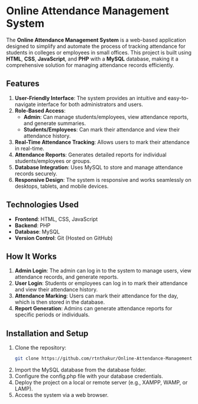 # Online Attendance Management System

The **Online Attendance Management System** is a web-based application designed to simplify and automate the process of tracking attendance for students in colleges or employees in small offices. This project is built using **HTML**, **CSS**, **JavaScript**, and **PHP** with a **MySQL** database, making it a comprehensive solution for managing attendance records efficiently.

## Features

1. **User-Friendly Interface**: The system provides an intuitive and easy-to-navigate interface for both administrators and users.
2. **Role-Based Access**:
   - **Admin**: Can manage students/employees, view attendance reports, and generate summaries.
   - **Students/Employees**: Can mark their attendance and view their attendance history.
3. **Real-Time Attendance Tracking**: Allows users to mark their attendance in real-time.
4. **Attendance Reports**: Generates detailed reports for individual students/employees or groups.
5. **Database Integration**: Uses MySQL to store and manage attendance records securely.
6. **Responsive Design**: The system is responsive and works seamlessly on desktops, tablets, and mobile devices.

## Technologies Used

- **Frontend**: HTML, CSS, JavaScript
- **Backend**: PHP
- **Database**: MySQL
- **Version Control**: Git (Hosted on GitHub)

## How It Works

1. **Admin Login**: The admin can log in to the system to manage users, view attendance records, and generate reports.
2. **User Login**: Students or employees can log in to mark their attendance and view their attendance history.
3. **Attendance Marking**: Users can mark their attendance for the day, which is then stored in the database.
4. **Report Generation**: Admins can generate attendance reports for specific periods or individuals.

## Installation and Setup

1. Clone the repository:
   ```bash
   git clone https://github.com/rtnthakur/Online-Attendance-Management-System.git
2. Import the MySQL database from the database folder.
3. Configure the config.php file with your database credentials.
4. Deploy the project on a local or remote server (e.g., XAMPP, WAMP, or LAMP).
5. Access the system via a web browser.
